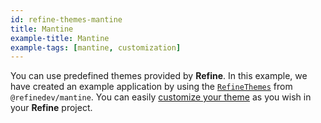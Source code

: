 ```yaml
---
id: refine-themes-mantine
title: Mantine
example-title: Mantine
example-tags: [mantine, customization]
---
```


You can use predefined themes provided by **Refine**. In this example, we have created an example application by using the [`RefineThemes`](/docs/ui-integrations/mantine/theming#predefined-themes) from `@refinedev/mantine`. You can easily [customize your theme](/docs/ui-integrations/mantine/theming#overriding-the-themes) as you wish in your **Refine** project.

<CodeSandboxExample path="theme-mantine-demo" />
